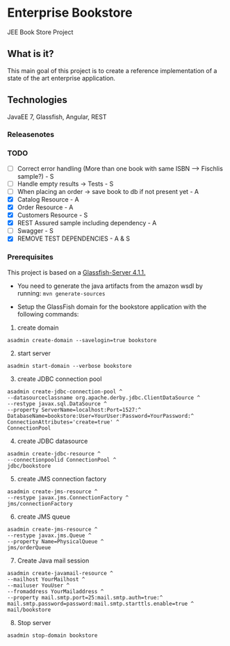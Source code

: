 # Enterprise Bookstore
JEE Book Store Project

## What is it?
This main goal of this project is to create a reference implementation of a state of the art enterprise application.

## Technologies
JavaEE 7, Glassfish, Angular, REST

### Releasenotes



### TODO
- [ ]  Correct error handling (More than one book with same ISBN --> Fischlis sample?) - S
- [ ]  Handle empty results -> Tests - S
- [ ]  When placing an order -> save book to db if not present yet - A
- [x]  Catalog Resource - A
- [x]  Order Resource - A
- [x]  Customers Resource - S
- [x]  REST Assured sample including dependency - A
- [ ]  Swagger - S
- [x]  REMOVE TEST DEPENDENCIES - A & S

### Prerequisites

This project is based on a [Glassfish-Server 4.1.1.](https://javaee.github.io/glassfish/download)

- You need to generate the java artifacts from the amazon wsdl by running: `mvn generate-sources`

- Setup the GlassFish domain for the bookstore application with the following commands:

1. create domain
```
asadmin create-domain --savelogin=true bookstore
```
2. start server
```
asadmin start-domain --verbose bookstore
```
3. create JDBC connection pool
```
asadmin create-jdbc-connection-pool ^
--datasourceclassname org.apache.derby.jdbc.ClientDataSource ^
--restype javax.sql.DataSource ^
--property ServerName=localhost:Port=1527:^
DatabaseName=bookstore:User=YourUser:Password=YourPassword:^
ConnectionAttributes='create=true' ^
ConnectionPool
```
4. create JDBC datasource
```
asadmin create-jdbc-resource ^
--connectionpoolid ConnectionPool ^
jdbc/bookstore
```
5. create JMS connection factory
```
asadmin create-jms-resource ^
--restype javax.jms.ConnectionFactory ^
jms/connectionFactory
```
6. create JMS queue
```
asadmin create-jms-resource ^
--restype javax.jms.Queue ^
--property Name=PhysicalQueue ^
jms/orderQueue
```
7. Create Java mail session
```
asadmin create-javamail-resource ^
--mailhost YourMailhost ^
--mailuser YouUser ^
--fromaddress YourMailaddress ^
--property mail.smtp.port=25:mail.smtp.auth=true:^
mail.smtp.password=password:mail.smtp.starttls.enable=true ^
mail/bookstore
```
8. Stop server
```
asadmin stop-domain bookstore
```````

